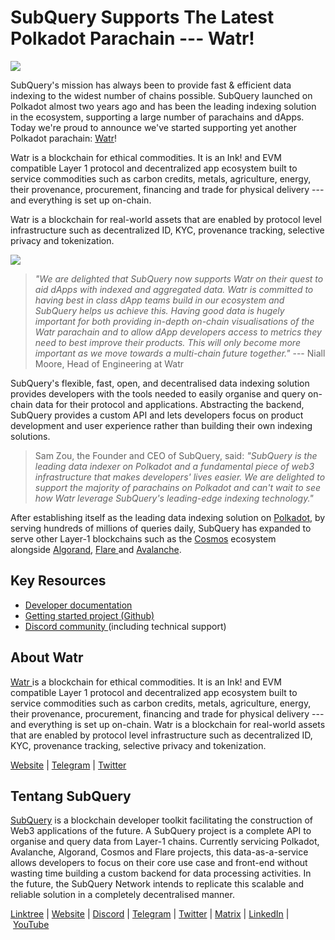 # SubQuery Supports The Latest Polkadot Parachain --- Watr!

![](https://miro.medium.com/max/1400/0*8lnLB695iODLma59)

SubQuery's mission has always been to provide fast & efficient data indexing to the widest number of chains possible. SubQuery launched on Polkadot almost two years ago and has been the leading indexing solution in the ecosystem, supporting a large number of parachains and dApps. Today we're proud to announce we've started supporting yet another Polkadot parachain: [Watr](https://www.watr.org/)!

Watr is a blockchain for ethical commodities. It is an Ink! and EVM compatible Layer 1 protocol and decentralized app ecosystem built to service commodities such as carbon credits, metals, agriculture, energy, their provenance, procurement, financing and trade for physical delivery --- and everything is set up on-chain.

Watr is a blockchain for real-world assets that are enabled by protocol level infrastructure such as decentralized ID, KYC, provenance tracking, selective privacy and tokenization.

![](https://miro.medium.com/max/1400/0*zXXbqxXAzEZgF0Ld)

> _"We are delighted that SubQuery now supports Watr on their quest to aid dApps with indexed and aggregated data. Watr is committed to having best in class dApp teams build in our ecosystem and SubQuery helps us achieve this. Having good data is hugely important for both providing in-depth on-chain visualisations of the Watr parachain and to allow dApp developers access to metrics they need to best improve their products. This will only become more important as we move towards a multi-chain future together."_ --- Niall Moore, Head of Engineering at Watr

SubQuery's flexible, fast, open, and decentralised data indexing solution provides developers with the tools needed to easily organise and query on-chain data for their protocol and applications. Abstracting the backend, SubQuery provides a custom API and lets developers focus on product development and user experience rather than building their own indexing solutions.

> Sam Zou, the Founder and CEO of SubQuery, said: *"SubQuery is the leading data indexer on Polkadot and a fundamental piece of web3 infrastructure that makes developers' lives easier. We are delighted to support the majority of parachains on Polkadot and can't wait to see how Watr leverage SubQuery's leading-edge indexing technology."*

After establishing itself as the leading data indexing solution on [Polkadot](https://polkadot.network/), by serving hundreds of millions of queries daily, SubQuery has expanded to serve other Layer-1 blockchains such as the [Cosmos](../blogs/20220909-cosmoshub.md) ecosystem alongside [Algorand](../blogs/20220713-algorand.md), [Flare ](../blogs/20221202-flare.md)and [Avalanche](../blogs/20220321-avalache.md).

## Key Resources

- [Developer documentation](https://academy.subquery.network/quickstart/quickstart_chains/polkadot.html)
- [Getting started project (Github)](https://github.com/subquery/subql-starter/tree/main/Watr/watr-starter)
- [Discord community ](https://discord.com/invite/subquery)(including technical support)

## About Watr

[Watr ](https://www.watr.org/)is a blockchain for ethical commodities. It is an Ink! and EVM compatible Layer 1 protocol and decentralized app ecosystem built to service commodities such as carbon credits, metals, agriculture, energy, their provenance, procurement, financing and trade for physical delivery --- and everything is set up on-chain. Watr is a blockchain for real-world assets that are enabled by protocol level infrastructure such as decentralized ID, KYC, provenance tracking, selective privacy and tokenization.

[Website](https://www.watr.org/) | [Telegram](https://t.me/watrprotocol) | [Twitter](https://twitter.com/WatrProtocol)

## Tentang SubQuery

[SubQuery](https://subquery.network/) is a blockchain developer toolkit facilitating the construction of Web3 applications of the future. A SubQuery project is a complete API to organise and query data from Layer-1 chains. Currently servicing Polkadot, Avalanche, Algorand, Cosmos and Flare projects, this data-as-a-service allows developers to focus on their core use case and front-end without wasting time building a custom backend for data processing activities. In the future, the SubQuery Network intends to replicate this scalable and reliable solution in a completely decentralised manner.

​​[Linktree](https://linktr.ee/subquerynetwork) | [Website](https://subquery.network/) | [Discord](https://discord.com/invite/subquery) | [Telegram](https://t.me/subquerynetwork) | [Twitter](https://twitter.com/subquerynetwork) | [Matrix](https://matrix.to/#/#subquery:matrix.org) | [LinkedIn](https://www.linkedin.com/company/subquery) | [YouTube](https://www.youtube.com/c/SubQueryNetwork)
